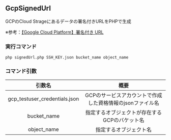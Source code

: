 ## GcpSignedUrl
GCPのCloud Strageにあるデータの署名付きURLをPHPで生成

※参考：[【Google Cloud Platform】署名付き URL](https://cloud.google.com/storage/docs/access-control/signed-urls?hl=ja#about-canonical-extension-headers)

### 実行コマンド
`php signedUrl.php SSH_KEY.json bucket_name object_name`

### コマンド引数
| 引数名 | 概要 |
|:------------:|:------------:|
| gcp_testuser_credentials.json |GCPのサービスアカウントで作成した資格情報のjsonファイル名|
| bucket_name |指定するオブジェクトが存在するGCPのバケット名|
| object_name |指定するオブジェクト名|
